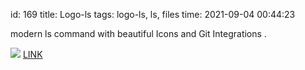 id: 169
title: Logo-ls
tags: logo-ls, ls, files
time: 2021-09-04 00:44:23

modern ls command with beautiful Icons and Git Integrations .

![](http://localhost/bkmks_fotos/pics/58)
[LINK](https://github.com/Yash-Handa/logo-ls)